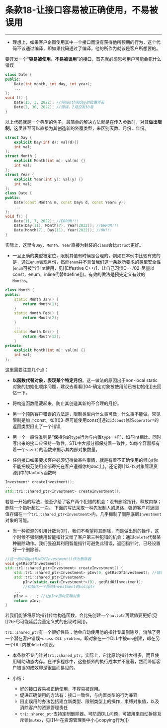 # 条款18-让接口容易被正确使用，不易被误用
---
+ 理想上，如果客户企图使用其中一个接口而没有获得他所预期的行为，这个代码不该通过编译，即如果代码通过了编译，他的所作为就该是客户所想要的。

要开发一个“**容易被使用，不易被误用**”的接口，首先就必须思考用户可能会犯什么错误
```cpp
class Date {
public:
	Date(int month, int day, int year);
	...
};
void f() {
	Date(15, 3, 2022); //将month和day的位置弄反
	Date(2, 30, 2022); //错误，2月没有30号
}
```

以上代码就是一个典型的例子，最简单的解决方法就是在传入参数时，对其**做出限制**，这里甚至可以直接为其创造新的外覆类型，来区别天数、月份、年份。
```cpp
struct Day {
	explicit Day(int d): val(d){}
	int val;
};
struct Month {
	explicit Month(int m): val(m) {}
	int val;
};
struct Year {
	explicit Year(int y): val(y) {}
	int val;
};
class Date {
public:
	Date(const Month& m, const Day& d, const Year& y);
	...
};
void f() {
	Date(11, 7, 2022); //ERROR!!!
	Date(Day(11), Month(7), Year(2022)); //ERROR!!!
	Date(Month(7), Day(11), Year(2022)); //OK!!!
}
```

实际上，这里令`Day`、`Month`、`Year`直接为封装的`class`会比`struct`更好。

+ 一旦正确的类型被定位，限制其值有时候是合理的，例如在本例中比较有效的是，通过`enum`表现月份，然而`enum`并不具备我们这一条款所要求的类型安全性(`enum`可被当作int使用，见[[Effestive C++/1、让自己习惯C++/02-尽量以const，enum，inline代替#define]])。有效的做法是预先定义有效的`Months`。
```cpp
class Month {
public:
	static Month Jan() { 
		return Month(1);
	}
	static Month Feb() {
		return Mouth(2);
	}
	...
	static Month Dec() {
		return Mouth(12);
	}
private:
	explicit Month(int m): val(m) {}
	int val;
};
```

这里需要注意几个点：
+ **以函数代替对象，表现某个特定月份**。这一做法的原因出于non-local static对象的初始化顺序问题，建议去看看[[04-确定对象被使用前已被初始化]]去回忆一下。
+ 将构造函数隐藏起来，防止其创造其新的不合理的月份。

+ 另一个预防客户错误的方法是，限制类型内什么事可做，什么事不能做。常见限制是加上const，如[[03-尽可能使用const]]通过以`const`修饰`operator*`的返回类型阻止了一个错误

+ 另一个一般性准则是“保持你的`type`行为与内置`type`一样”，如与int相比。同时写出来的接口应保持一致性，STL中大部分都保持着一致性，如每个容器都有着一个`size()`的函数来揭示其内部对象数量。

+ 任何接口如果要求客户必须记得做某些事情，就是有着不正确使用的倾向(你不能把规范使用全部寄托在客户遵循你的doc上)。还记得[[13-以对象管理资源]]中的factory函数吗
```cpp
Investment* createInvestment();
...
std::tr1::shared_ptr<Investment> createInvestment();
```

若是一开始的写法，他至少给了客户两个犯错的机会：没有删除指针，释放内存；删除一个指针超过一次。
下面的写法采取一种先发制人的思路，强迫客户将返回值存储在一个`tr1::shared_ptr<Investment>`内，几乎抑制了删除底层`Investment`对象的可能。

+ 当一种资源的引用计数为0时，我们不希望将其删除，而是做出别的操作，这个时候不强制使用智能指针又给了客户第三种犯错的机会：通过`delete`代替某种删除动作。我们强迫其利用智能指针可避免此错误，返回指针时，已经设置好一个删除器。
```cpp
//这一例中将getRidOfInvestment()作为删除器
void getRidOfInvestment();
std::tr1::shared_ptr<Investment> createInvestment() {
	std::tr1::shared_ptr<Investment> pInv(0, getRidOfInvestment); //错误，0并非是指针
	std::tr1::shared_ptr<Investment> 
		pInv(static_cast<Investment*>(0), getRidOfInvestment); 
		//初始化一个指向Investment的nullptr
	...
	pInv = ...; //让pInv指向正确对象
	return pInv;
}
```

若我们能够将原始指针传给构造函数，会比先创建一个`nullptr`再赋值要更好(见[[26-尽可能延后变量定义式的出现时间]])。

`tr1::shared_ptr`有一个很好性质：他会自动使用他的指针专属删除器，消除了另一个潜在客户错误-`cross-DLL problem`，即对象在一个DLL中被`new`创建，却在另一个DLL内被`delete`销毁。

+ 本条款不专门针对`tr1::shared_ptr`。实际上，它比原始指针大得多，而且使用辅助动态内存。在许多程序中，这些额外的执行成本并不显著，然而降低客户错误的成效却是很显而易见的。

+ 小结：
	+ 好的接口容易被正确使用，不容易被误用。
	+ 促进正确使用的方法有：接口一致性，与内置类型的行为兼容
	+ 阻止误用的办法包括建立新类型、限制类型上的操作，束缚对象值，以及消除客户的资源管理责任
	+ `tr1::shared_ptr`支持定制删除器。可防范DLL问题，可被用来自动拆除互斥锁(`mutex`，见[[14-在资源管理类中小心copying行为]])